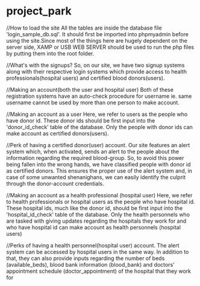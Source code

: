# project_park

 //How to load the site
All the tables are inside the database file 'login_sample_db.sql'. It should first be imported into phpmyadmin before using the site.Since most of the things here are hugely dependent on the server side, XAMP or USB WEB SERVER should be used to run the php files by putting them into the root folder.

 

//What's with the signups?
So, on our site, we have two signup systems along with their respective login systems which provide access to health professionals(hospital users) and certified blood donors(users).

 

//Making an account(both the user and hospital user)
Both of these registration systems have an auto-check procedure for username ie. same username cannot be used by more than one person to make account.

 

//Making an account as a user
Here, we refer to users as the people who have donor id. These donor ids should be first input into the 'donor_id_check' table of the database. Only the people with donor ids can make account as certified donors(users).

 

//Perk of having a certified donor(user) account.
Our site features an alert system which, when activated, sends an alert to the people about the information regarding the required blood-group. So, to avoid this power being fallen into the wrong hands, we have classified people with donor id as certified donors. This ensures the proper use of the alert system and, in case of some unwanted shenanighans, we can easily identify the culprit through the donor-account credentials.

 

//Making an account as a health professional (hospital user)
Here, we refer to health professionals or hospital users as the people who have hospital id. These hospital ids, much like the donor id, should be first input into the 'hospital_id_check' table of the database. Only the health personnels who are tasked with giving updates regarding the hospitals they work for and who have hospital id can make account as health personnels (hospital users)

 

//Perks of having a health personnel(hospital user) account.
The alert system can be accessed by hospital users in the same way. In addition to that, they can also provide inputs regarding the number of beds (available_beds), blood bank information (blood_bank) and doctors' appointment schedule (doctor_appointment) of the hospital that they work for
